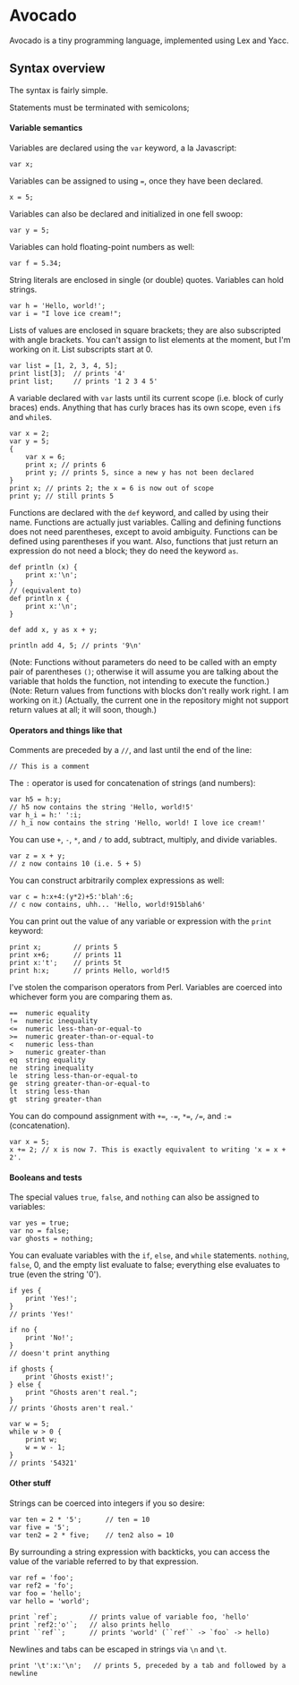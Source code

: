 # Avocado

Avocado is a tiny programming language, implemented using Lex and Yacc.

## Syntax overview

The syntax is fairly simple.

Statements must be terminated with semicolons;

#### Variable semantics

Variables are declared using the `var` keyword, a la Javascript:
```
var x;
```
Variables can be assigned to using `=`, once they have been declared.
```
x = 5;
```
Variables can also be declared and initialized in one fell swoop:
```
var y = 5;
```
Variables can hold floating-point numbers as well:
```
var f = 5.34;
```
String literals are enclosed in single (or double) quotes. Variables can hold strings.
```
var h = 'Hello, world!';
var i = "I love ice cream!";
```
Lists of values are enclosed in square brackets; they are also subscripted with angle brackets. You can't assign to list elements at the moment, but I'm working on it. List subscripts start at 0.
```
var list = [1, 2, 3, 4, 5];
print list[3];  // prints '4'
print list;     // prints '1 2 3 4 5'
```
A variable declared with `var` lasts until its current scope (i.e. block of curly braces) ends. Anything that has curly braces has its own scope, even `if`s and `while`s.
```
var x = 2;
var y = 5;
{
    var x = 6;
    print x; // prints 6
    print y; // prints 5, since a new y has not been declared
}
print x; // prints 2; the x = 6 is now out of scope
print y; // still prints 5
```
Functions are declared with the `def` keyword, and called by using their name. Functions are actually just variables. Calling and defining functions does not need parentheses, except to avoid ambiguity. Functions can be defined using parentheses if you want. Also, functions that just return an expression do not need a block; they do need the keyword `as`.
```
def println (x) {
    print x:'\n';
}
// (equivalent to)
def println x {
    print x:'\n';
}

def add x, y as x + y;

println add 4, 5; // prints '9\n'
```
(Note: Functions without parameters do need to be called with an empty pair of parentheses `()`; otherwise it will assume you are talking about the variable that holds the function, not intending to execute the function.)
(Note: Return values from functions with blocks don't really work right. I am working on it.)
(Actually, the current one in the repository might not support return values at all; it will soon, though.)

#### Operators and things like that

Comments are preceded by a `//`, and last until the end of the line:
```
// This is a comment
```
The `:` operator is used for concatenation of strings (and numbers):
```
var h5 = h:y;
// h5 now contains the string 'Hello, world!5'
var h_i = h:' ':i;
// h_i now contains the string 'Hello, world! I love ice cream!'
```
You can use `+`, `-`, `*`, and `/` to add, subtract, multiply, and divide variables.
```
var z = x + y;
// z now contains 10 (i.e. 5 + 5)
```
You can construct arbitrarily complex expressions as well:
```
var c = h:x+4:(y*2)+5:'blah':6;
// c now contains, uhh... 'Hello, world!915blah6'
```
You can print out the value of any variable or expression with the `print` keyword:
```
print x;        // prints 5
print x+6;      // prints 11
print x:'t';    // prints 5t
print h:x;      // prints Hello, world!5
```
I've stolen the comparison operators from Perl. Variables are coerced into whichever form you are comparing them as.
```
==  numeric equality
!=  numeric inequality
<=  numeric less-than-or-equal-to
>=  numeric greater-than-or-equal-to
<   numeric less-than
>   numeric greater-than
eq  string equality
ne  string inequality
le  string less-than-or-equal-to
ge  string greater-than-or-equal-to
lt  string less-than
gt  string greater-than
```
You can do compound assignment with `+=`, `-=`, `*=`, `/=`, and `:=` (concatenation).
```
var x = 5;
x += 2; // x is now 7. This is exactly equivalent to writing 'x = x + 2'.
```

#### Booleans and tests

The special values `true`, `false`, and `nothing` can also be assigned to variables:
```
var yes = true;
var no = false;
var ghosts = nothing;
```
You can evaluate variables with the `if`, `else`, and `while` statements. `nothing`, `false`, 0, and the empty list evaluate to false; everything else evaluates to true (even the string '0').
```
if yes {
    print 'Yes!';
}
// prints 'Yes!'

if no {
    print 'No!';
}
// doesn't print anything

if ghosts {
    print 'Ghosts exist!';
} else {
    print "Ghosts aren't real.";
}
// prints 'Ghosts aren't real.'

var w = 5;
while w > 0 {
    print w;
    w = w - 1;
}
// prints '54321'
```

#### Other stuff

Strings can be coerced into integers if you so desire:
```
var ten = 2 * '5';      // ten = 10
var five = '5';
var ten2 = 2 * five;    // ten2 also = 10
```
By surrounding a string expression with backticks, you can access the value of the variable referred to by that expression.
```
var ref = 'foo';
var ref2 = 'fo';
var foo = 'hello';
var hello = 'world';

print `ref`;        // prints value of variable foo, 'hello'
print `ref2:'o'`;   // also prints hello
print ``ref``;      // prints 'world' (``ref`` -> `foo` -> hello)
```
Newlines and tabs can be escaped in strings via `\n` and `\t`.
```
print '\t':x:'\n';   // prints 5, preceded by a tab and followed by a newline
```
